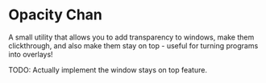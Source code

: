 # Opacity Chan
A small utility that allows you to add transparency to windows, make them clickthrough, and also make them stay on top - useful for turning programs into overlays!

TODO: Actually implement the window stays on top feature.
